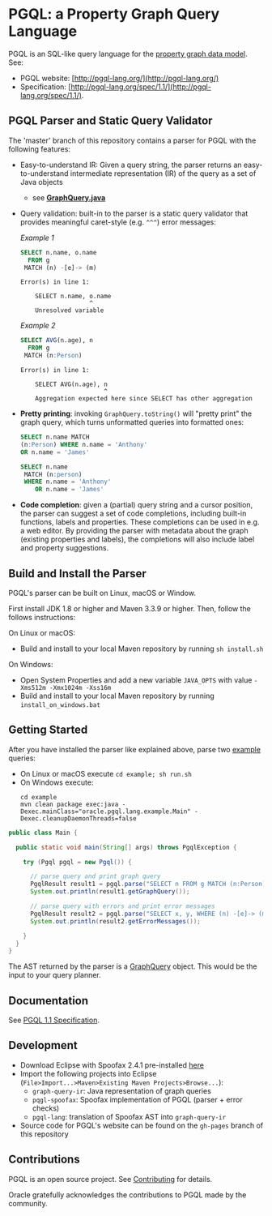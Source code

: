 # PGQL: a Property Graph Query Language

PGQL is an SQL-like query language for the [property graph data model](http://pgql-lang.org/spec/1.1/#property-graph-data-model).
See:

 - PGQL website: [http://pgql-lang.org/](http://pgql-lang.org/)
 - Specification: [http://pgql-lang.org/spec/1.1/](http://pgql-lang.org/spec/1.1/).

## PGQL Parser and Static Query Validator

The 'master' branch of this repository contains a parser for PGQL with the following features:

 - Easy-to-understand IR: Given a query string, the parser returns an easy-to-understand intermediate representation (IR) of the query as a set of Java objects
    - see [__GraphQuery.java__](graph-query-ir/src/main/java/oracle/pgql/lang/ir/GraphQuery.java)
 - Query validation: built-in to the parser is a static query validator that provides meaningful caret-style (e.g. `^^^`) error messages:

   _Example 1_

   ```sql
   SELECT n.name, o.name
     FROM g
    MATCH (n) -[e]-> (m)
   ```

   ```
   Error(s) in line 1:

       SELECT n.name, o.name
                      ^
       Unresolved variable
   ```

   _Example 2_

   ```sql
   SELECT AVG(n.age), n
     FROM g
    MATCH (n:Person)
   ```

   ```
   Error(s) in line 1:

       SELECT AVG(n.age), n
                          ^
       Aggregation expected here since SELECT has other aggregation
   ```

 - __Pretty printing__: invoking `GraphQuery.toString()` will "pretty print" the graph query, which turns unformatted queries into formatted ones:

   ```sql
   SELECT n.name MATCH
   (n:Person) WHERE n.name = 'Anthony'
   OR n.name = 'James'
   ```

   ```sql
   SELECT n.name
    MATCH (n:person)
    WHERE n.name = 'Anthony'
       OR n.name = 'James'
   ```

 - __Code completion__: given a (partial) query string and a cursor position, the parser can suggest a set of code completions, including built-in functions, labels and properties. These completions can be used in e.g. a web editor.
   By providing the parser with metadata about the graph (existing properties and labels), the completions will also include label and property suggestions.

## Build and Install the Parser

PGQL's parser can be built on Linux, macOS or Window.

First install JDK 1.8 or higher and Maven 3.3.9 or higher.
Then, follow the follows instructions:

On Linux or macOS:

 - Build and install to your local Maven repository by running `sh install.sh`

On Windows:

 - Open System Properties and add a new variable `JAVA_OPTS` with value `-Xms512m -Xmx1024m -Xss16m`
 - Build and install to your local Maven repository by running `install_on_windows.bat`

## Getting Started

After you have installed the parser like explained above, parse two [example](example/src/main/java/oracle/pgql/lang/example/Main.java) queries:
 - On Linux or macOS execute `cd example; sh run.sh`
 - On Windows execute:
   ```
   cd example
   mvn clean package exec:java -Dexec.mainClass="oracle.pgql.lang.example.Main" -Dexec.cleanupDaemonThreads=false
   ```

```java
public class Main {

  public static void main(String[] args) throws PgqlException {

    try (Pgql pgql = new Pgql()) {

      // parse query and print graph query
      PgqlResult result1 = pgql.parse("SELECT n FROM g MATCH (n:Person) -[e:likes]-> (m:Person) WHERE n.name = 'Dave'");
      System.out.println(result1.getGraphQuery());

      // parse query with errors and print error messages
      PgqlResult result2 = pgql.parse("SELECT x, y, WHERE (n) -[e]-> (m)");
      System.out.println(result2.getErrorMessages());

    }
  }
}
```

The AST returned by the parser is a [GraphQuery](graph-query-ir/src/main/java/oracle/pgql/lang/ir/GraphQuery.java) object. This would be the input to your query planner.

## Documentation

See [PGQL 1.1 Specification](http://pgql-lang.org/spec/1.1/).

## Development

- Download Eclipse with Spoofax 2.4.1 pre-installed [here](http://www.metaborg.org/en/latest/source/release/note/2.4.1.html)
- Import the following projects into Eclipse (`File>Import...>Maven>Existing Maven Projects>Browse...`):
    - `graph-query-ir`: Java representation of graph queries
    - `pqgl-spoofax`: Spoofax implementation of PGQL (parser + error checks)
    - `pgql-lang`: translation of Spoofax AST into `graph-query-ir`
- Source code for PGQL's website can be found on the `gh-pages` branch of this repository

## Contributions

PGQL is an open source project. See [Contributing](CONTRIBUTING.md) for details.

Oracle gratefully acknowledges the contributions to PGQL made by the community.
